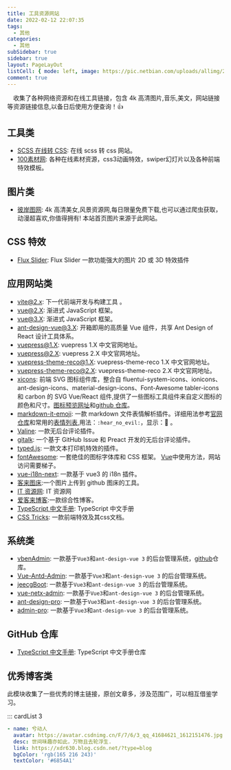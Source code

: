 ```yaml
---
title: 工具资源网站
date: 2022-02-12 22:07:35
tags:
  - 其他
categories:
  - 其他
subSidebar: true
sidebar: true
layout: PageLayOut
listCell: { mode: left, image: https://pic.netbian.com/uploads/allimg/211120/005250-1637340770973a.jpg }
comment: true
---
```


&emsp;收集了各种网络资源和在线工具链接，包含 4k 高清图片,音乐,美文，网站链接等资源链接信息,以备日后使用方便查询！👍

<!-- more -->

<Boxx/>

## 工具类

- [SCSS 在线转 CSS](https://www.sassmeister.com/): 在线 scss 转 css 网站。
- [100素材网](http://www.100sucai.com/): 各种在线素材资源，css3动画特效，swiper幻灯片以及各种前端特效模板。

## 图片类

- [彼岸图网](https://pic.netbian.com/): 4k 高清美女,风景资源网,每日限量免费下载,也可以通过爬虫获取，动漫超喜欢,你值得拥有! 本站首页图片来源于此网站。

## CSS 特效

- [Flux Slider](https://www.joelambert.co.uk/flux/): Flux Slider 一款功能强大的图片 2D 或 3D 特效插件

## 应用网站类

- [vite@2.x](https://vitejs.cn/): 下一代前端开发与构建工具 。
- [vue@2.X](https://cn.vuejs.org/index.html): 渐进式 JavaScript 框架。
- [vue@3.X](https://v3.cn.vuejs.org/): 渐进式 JavaScript 框架。
- [ant-design-vue@3.X](https://next.antdv.com/docs/vue/introduce-cn/): 开箱即用的高质量 Vue 组件，共享 Ant Design of React 设计工具体系。
- [vuepress@1.X](https://v1.vuepress.vuejs.org/zh/): vuepress 1.X 中文官网地址。
- [vuepress@2.X](https://v2.vuepress.vuejs.org/zh/): vuepress 2.X 中文官网地址。
- [vuepress-theme-reco@1.X](https://vuepress-theme-reco.recoluan.com/): vuepress-theme-reco 1.X 中文官网地址。
- [vuepress-theme-reco@2.X](http://v2.vuepress-reco.recoluan.com//): vuepress-theme-reco 2.X 中文官网地址。
- [xicons](https://www.xicons.org/#/zh-CN/): 前端 SVG 图标组件库，整合自 fluentui-system-icons、ionicons、ant-design-icons、material-design-icons、Font-Awesome tabler-icons 和 carbon 的 SVG Vue/React 组件,提供了一些图标工具组件来自定义图标的颜色和尺寸。[图标预览网址](https://www.xicons.org)和[github 仓库](https://github.com/07akioni/xicons/blob/main/README.zh-CN.md#%E5%AE%89%E8%A3%85)。
- [markdown-it-emoji](https://github.com/markdown-it/markdown-it-emoji): 一款 markdown 文件表情解析插件。详细用法参考[官网仓库](https://github.com/markdown-it/markdown-it-emoji)和常用的[表情列表](https://github.com/markdown-it/markdown-it-emoji/blob/master/lib/data/full.json),用法：`:hear_no_evil:`，显示：:hear_no_evil: 。
- [Valine](https://valine.js.org/quickstart.html): 一款无后台评论插件。
- [gitalk](https://github.com/gitalk/gitalk/blob/master/readme-cn.md): 一个基于 GitHub Issue 和 Preact 开发的无后台评论插件。
- [typed.js](https://mattboldt.com/demos/typed-js/): 一款文本打印机特效的插件。
- [fontAwesome](https://fontawesome.com/): 一套绝佳的图标字体库和 CSS 框架。 [Vue](https://fontawesome.com/docs/web/use-with/vue/)中使用方法，网站访问需要梯子。
- [vue-i18n-next](https://github.com/intlify/vue-i18n-next): 一款基于 vue3 的 i18n 插件。
- [客来图床](https://img.itclan.cn/#/help):一个图片上传到 github 图床的工具。
- [IT 资源网](https://itclan.cn/): IT 资源网
- [爱客来博客](https://coder.itclan.cn/):一款综合性博客。
- [TypeScript 中文手册](https://bosens-china.github.io/Typescript-manual/): TypeScript 中文手册
- [CSS Tricks](https://qishaoxuan.github.io/css_tricks/): 一款前端特效及其css文档。

## 系统类

- [vbenAdmin](https://vvbin.cn/next/#/login): 一款基于`Vue3`和`ant-design-vue 3` 的后台管理系统，[github](https://github.com/vbenjs/vue-vben-admin)仓库。
- [Vue-Antd-Admin](https://iczer.gitee.io/vue-antd-admin/#/login): 一款基于`Vue3`和`ant-design-vue 3` 的后台管理系统。
- [jeecgBoot](http://boot3.jeecg.com/login?redirect=/dashboard/analysis): 一款基于`Vue3`和`ant-design-vue 3` 的后台管理系统。
- [vue-netx-admin](https://lyt-top.gitee.io/vue-next-admin-preview/#/login): 一款基于`Vue3`和`ant-design-vue 3` 的后台管理系统。
- [ant-design-pro](https://preview.pro.antdv.com/dashboard/workplace): 一款基于`Vue3`和`ant-design-vue 3` 的后台管理系统。
- [admin-pro](https://admin.makeit.vip/start): 一款基于`Vue3`和`ant-design-vue 3` 的后台管理系统。

## GitHub 仓库

- [TypeScript 中文手册](https://github.com/bosens-China/Typescript-manual): TypeScript 中文手册仓库

## 优秀博客类

此模块收集了一些优秀的博主链接，原创文章多，涉及范围广，可以相互借鉴学习。

::: cardList 3

```yaml
- name: 兮动人
  avatar: https://avatar.csdnimg.cn/F/7/6/3_qq_41684621_1612151476.jpg
  desc: 世间味趣亦如此，万物且去轮浮生.
  link: https://xdr630.blog.csdn.net/?type=blog
  bgColor: 'rgb(165 216 243)'
  textColor: '#6854A1'
```

<Reward/>
